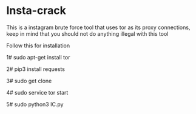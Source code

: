 # Insta-crack

This is a instagram brute force tool that uses tor as its proxy connections, keep in mind that you should not do anything illegal with this tool


Follow this for installation

1# sudo apt-get install tor

2# pip3 install requests

3# sudo get clone 

4# sudo service tor start

5# sudo python3 IC.py
  
